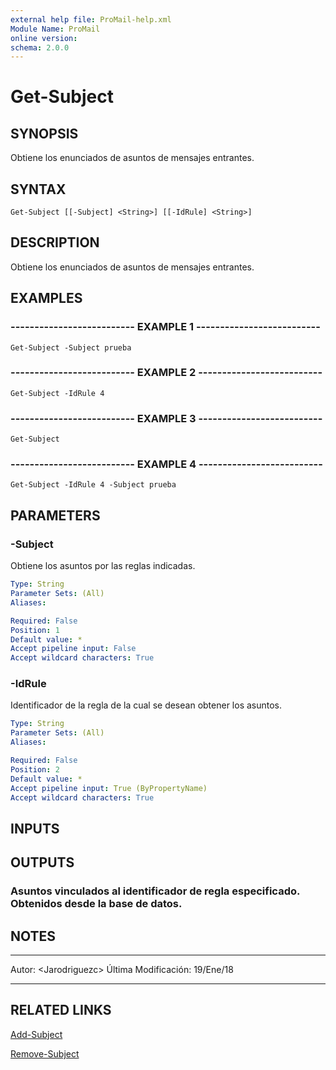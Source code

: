 ```yaml
---
external help file: ProMail-help.xml
Module Name: ProMail
online version: 
schema: 2.0.0
---
```


# Get-Subject

## SYNOPSIS
Obtiene los enunciados de asuntos de mensajes entrantes.

## SYNTAX

```
Get-Subject [[-Subject] <String>] [[-IdRule] <String>]
```

## DESCRIPTION
Obtiene los enunciados de asuntos de mensajes entrantes.

## EXAMPLES

### -------------------------- EXAMPLE 1 --------------------------
```
Get-Subject -Subject prueba
```

### -------------------------- EXAMPLE 2 --------------------------
```
Get-Subject -IdRule 4
```

### -------------------------- EXAMPLE 3 --------------------------
```
Get-Subject
```

### -------------------------- EXAMPLE 4 --------------------------
```
Get-Subject -IdRule 4 -Subject prueba
```

## PARAMETERS

### -Subject
Obtiene los asuntos por las reglas indicadas.

```yaml
Type: String
Parameter Sets: (All)
Aliases: 

Required: False
Position: 1
Default value: *
Accept pipeline input: False
Accept wildcard characters: True
```

### -IdRule
Identificador de la regla de la cual se desean obtener los asuntos.

```yaml
Type: String
Parameter Sets: (All)
Aliases: 

Required: False
Position: 2
Default value: *
Accept pipeline input: True (ByPropertyName)
Accept wildcard characters: True
```

## INPUTS

## OUTPUTS

### Asuntos vinculados al identificador de regla especificado. Obtenidos desde la base de datos.

## NOTES
---------------------------------------------------------
Autor: \<Jarodriguezc\>
Última Modificación: 19/Ene/18

---------------------------------------------------------

## RELATED LINKS

[Add-Subject](Add-Subject.md)

[Remove-Subject](Remove-Subject.md)


